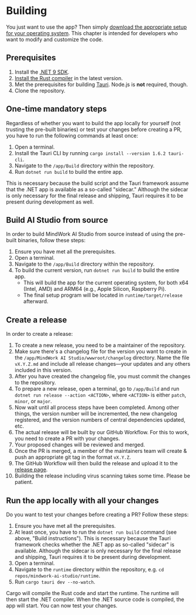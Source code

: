 # Building
You just want to use the app? Then simply [download the appropriate setup for your operating system](Setup.md). This chapter is intended for developers who want to modify and customize the code.

## Prerequisites
1. Install the [.NET 9 SDK](https://dotnet.microsoft.com/en-us/download/dotnet/9.0).
2. [Install the Rust compiler](https://www.rust-lang.org/tools/install) in the latest version.
3. Met the prerequisites for building [Tauri](https://tauri.app/v1/guides/getting-started/prerequisites/). Node.js is **not** required, though.
4. Clone the repository.

## One-time mandatory steps
Regardless of whether you want to build the app locally for yourself (not trusting the pre-built binaries) or test your changes before creating a PR, you have to run the following commands at least once:

1. Open a terminal.
2. Install the Tauri CLI by running `cargo install --version 1.6.2 tauri-cli`.
3. Navigate to the `/app/Build` directory within the repository.
4. Run `dotnet run build` to build the entire app.

This is necessary because the build script and the Tauri framework assume that the .NET app is available as a so-called "sidecar." Although the sidecar is only necessary for the final release and shipping, Tauri requires it to be present during development as well.

## Build AI Studio from source
In order to build MindWork AI Studio from source instead of using the pre-built binaries, follow these steps:
1. Ensure you have met all the prerequisites.
2. Open a terminal.
3. Navigate to the `/app/Build` directory within the repository.
4. To build the current version, run `dotnet run build` to build the entire app.
    - This will build the app for the current operating system, for both x64 (Intel, AMD) and ARM64 (e.g., Apple Silicon, Raspberry Pi).
    - The final setup program will be located in `runtime/target/release` afterward.

## Create a release
In order to create a release:
1. To create a new release, you need to be a maintainer of the repository.
2. Make sure there's a changelog file for the version you want to create in the `/app/MindWork AI Studio/wwwroot/changelog` directory. Name the file `vX.Y.Z.md` and include all release changes—your updates and any others included in this version.
3. After you have created the changelog file, you must commit the changes to the repository.
4. To prepare a new release, open a terminal, go to `/app/Build` and run `dotnet run release --action <ACTION>`, where `<ACTION>` is either `patch`, `minor`, or `major`.
5. Now wait until all process steps have been completed. Among other things, the version number will be incremented, the new changelog registered, and the version numbers of central dependencies updated, etc.
6. The actual release will be built by our GitHub Workflow. For this to work, you need to create a PR with your changes.
7. Your proposed changes will be reviewed and merged.
8. Once the PR is merged, a member of the maintainers team will create & push an appropriate git tag in the format `vX.Y.Z`.
9. The GitHub Workflow will then build the release and upload it to the [release page](https://github.com/MindWorkAI/AI-Studio/releases/latest).
10. Building the release including virus scanning takes some time. Please be patient.

## Run the app locally with all your changes
Do you want to test your changes before creating a PR? Follow these steps:
1. Ensure you have met all the prerequisites.
2. At least once, you have to run the `dotnet run build` command (see above, "Build instructions"). This is necessary because the Tauri framework checks whether the .NET app as so-called "sidecar" is available. Although the sidecar is only necessary for the final release and shipping, Tauri requires it to be present during development.
3. Open a terminal.
4. Navigate to the `runtime` directory within the repository, e.g. `cd repos/mindwork-ai-studio/runtime`.
5. Run `cargo tauri dev --no-watch`.

Cargo will compile the Rust code and start the runtime. The runtime will then start the .NET compiler. When the .NET source code is compiled, the app will start. You can now test your changes.